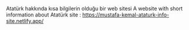 Atatürk hakkında kısa bilgilerin olduğu  bir web sitesi
A website with short information about Atatürk
site : https://mustafa-kemal-ataturk-info-site.netlify.app/
